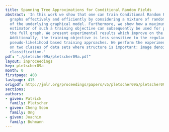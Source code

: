 ```yaml
---
title: Spanning Tree Approximations for Conditional Random Fields
abstract: 'In this work we show that one can train Conditional Random Fields of intractable
  graphs effectively and efficiently by considering a mixture of random spanning trees
  of the underlying graphical model. Furthermore, we show how a maximum-likelihood
  estimator of such a training objective can subsequently be used for prediction on
  the full graph. We present experimental results which improve on the state-of-the-art.
  Additionally, the training objective is less sensitive to the regularization than
  pseudo-likelihood based training approaches. We perform the experimental validation
  on two classes of data sets where structure is important: image denoising and multilabel
  classification.'
pdf: "./pletscher09a/pletscher09a.pdf"
layout: inproceedings
key: pletscher09a
month: 0
firstpage: 408
lastpage: 415
origpdf: http://jmlr.org/proceedings/papers/v5/pletscher09a/pletscher09a.pdf
sections: 
authors:
- given: Patrick
  family: Pletscher
- given: Cheng Soon
  family: Ong
- given: Joachim
  family: Buhmann
---
```

